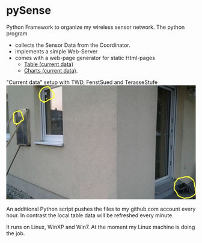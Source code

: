 # pySense
Python Framework to organize my wireless sensor network. The python program
- collects the Sensor Data from the Coordinator.
- implements a simple Web-Server
- comes with a web-page generator for static Html-pages
   - [Table (current data)](http://htmlpreview.github.io/?https://github.com/ldpgh/pySense/blob/master/Funksensoren_Table_icon.html)
   - [Charts (current data)](http://htmlpreview.github.io/?https://github.com/ldpgh/pySense/blob/master/Funksensoren_Charts_icon.html).


"Current data" setup with TWD, FenstSued and TerasseStufe
![wand.jpg](https://github.com/ldpgh/pySense/blob/master/wand.jpg)


An additional Python script pushes the files to my github.com account every hour. In contrast the local table data will be refreshed every minute. 


It runs on Linux, WinXP and Win7. At the moment my Linux machine is doing the job.
